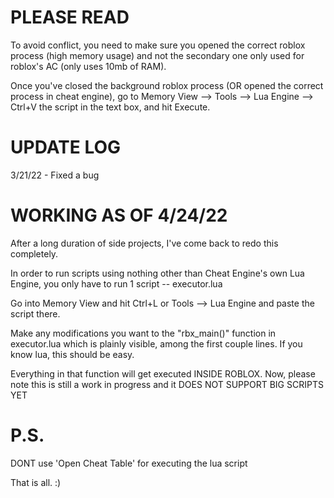 # PLEASE READ

To avoid conflict, you need to make sure you opened the correct roblox process (high memory usage)
and not the secondary one only used for roblox's AC (only uses 10mb of RAM).

Once you've closed the background roblox process (OR opened the correct process in cheat engine), go to Memory View --> Tools --> Lua Engine --> Ctrl+V the script in the text box, and hit Execute.

# UPDATE LOG

3/21/22 - Fixed a bug

# WORKING AS OF 4/24/22

After a long duration of side projects, I've come back to redo this completely.

In order to run scripts using nothing other than Cheat Engine's own Lua Engine,
you only have to run 1 script -- executor.lua

Go into Memory View and hit Ctrl+L or Tools --> Lua Engine
and paste the script there.

Make any modifications you want to the "rbx_main()" function in executor.lua
which is plainly visible, among the first couple lines.
If you know lua, this should be easy.

Everything in that function will get executed INSIDE ROBLOX.
Now, please note this is still a work in progress and it DOES NOT SUPPORT BIG SCRIPTS YET



# P.S.

DONT use 'Open Cheat Table' for executing the lua script

That is all. :)
